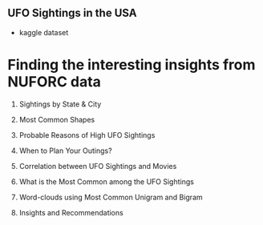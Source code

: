 ## UFO Sightings in the USA
- kaggle dataset

# Finding the interesting insights from NUFORC data
1. Sightings by State & City

2. Most Common Shapes

3. Probable Reasons of High UFO Sightings

4. When to Plan Your Outings?

5. Correlation between UFO Sightings and Movies 

6. What is the Most Common among the UFO Sightings

7. Word-clouds using Most Common Unigram and Bigram

8. Insights and Recommendations




